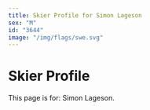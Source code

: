 ```yaml
---
title: Skier Profile for Simon Lageson
sex: "M"
id: "3644"
image: "/img/flags/swe.svg" 
---
```


# Skier Profile

This page is for: Simon Lageson.
    